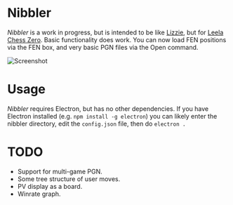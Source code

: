 # Nibbler

*Nibbler* is a work in progress, but is intended to be like [Lizzie](https://github.com/featurecat/lizzie), but for [Leela Chess Zero](https://github.com/LeelaChessZero/lc0). Basic functionality does work. You can now load FEN positions via the FEN box, and very basic PGN files via the Open command.

![Screenshot](https://user-images.githubusercontent.com/16438795/58752417-637bb500-84a6-11e9-8cae-5acb51b1a98c.png)

# Usage

*Nibbler* requires Electron, but has no other dependencies. If you have Electron installed (e.g. `npm install -g electron`) you can likely enter the nibbler directory, edit the `config.json` file, then do `electron .`

# TODO

* Support for multi-game PGN.
* Some tree structure of user moves.
* PV display as a board.
* Winrate graph.
